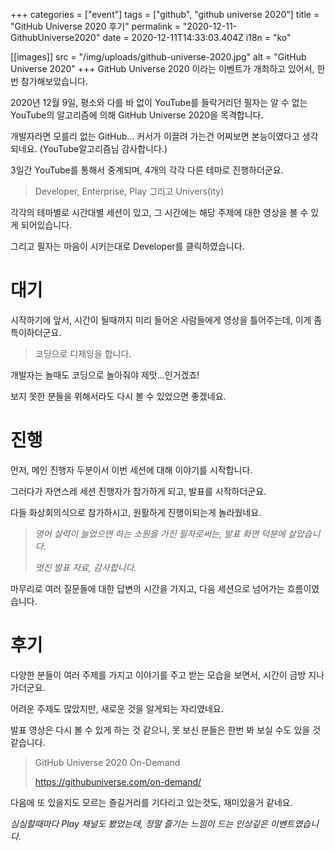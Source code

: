 +++
categories = ["event"]
tags = ["github", "github universe 2020"]
title = "GitHub Universe 2020 후기"
permalink = "2020-12-11-GithubUniverse2020"
date = 2020-12-11T14:33:03.404Z
i18n = "ko"

[[images]]
src = "/img/uploads/github-universe-2020.jpg"
alt = "GitHub Universe 2020"
+++
GitHub Universe 2020 이라는 이벤트가 개최하고 있어서, 한번 참가해보았습니다.

2020년 12월 9일, 평소와 다를 바 없이 YouTube를 들락거리던 필자는 알 수 없는 YouTube의 알고리즘에 의해 GitHub Universe 2020을 목격합니다.

개발자라면 모를리 없는 GitHub... 커서가 이끌려 가는건 어찌보면 본능이였다고 생각되네요. (YouTube알고리즘님 감사합니다.)

3일간 YouTube를 통해서 중계되며, 4개의 각각 다른 테마로 진행하더군요.

> Developer, Enterprise, Play 그리고 Univers(ity)

각각의 테마별로 시간대별 세션이 있고, 그 시간에는 해당 주제에 대한 영상을 볼 수 있게 되어있습니다.

그리고 필자는 마음이 시키는대로 Developer를 클릭하였습니다.

# 대기

시작하기에 앞서, 시간이 될때까지 미리 들어온 사람들에게 영상을 틀어주는데, 이게 좀 특이하더군요.

> 코딩으로 디제잉을 합니다.

개발자는 놀때도 코딩으로 놀아줘야 제맛...인거겠죠!

보지 못한 분들을 위해서라도 다시 볼 수 있었으면 좋겠네요.

# 진행

먼저, 메인 진행자 두분이서 이번 세션에 대해 이야기를 시작합니다.

그러다가 자연스레 세션 진행자가 참가하게 되고, 발표를 시작하더군요.

다들 화상회의식으로 참가하시고, 원활하게 진행이되는게 놀라웠네요.

> *영어 실력이 늘었으면 하는 소원을 가진 필자로써는, 발표 화면 덕분에 살았습니다.*
>
> *멋진 발표 자료, 감사합니다.*

마무리로 여러 질문들에 대한 답변의 시간을 가지고, 다음 세션으로 넘어가는 흐름이였습니다.

# 후기

다양한 분들이 여러 주제를 가지고 이야기를 주고 받는 모습을 보면서, 시간이 금방 지나가더군요.

어려운 주제도 많았지만, 새로운 것을 알게되는 자리였네요.

발표 영상은 다시 볼 수 있게 하는 것 같으니, 못 보신 분들은 한번 봐  보실 수도 있을 것 같습니다.

> GitHub Universe 2020 On-Demand
>
> <https://githubuniverse.com/on-demand/>

다음에 또 있을지도 모르는 즐길거리를 기다리고 있는것도, 재미있을거 같네요.

*심심할때마다 Play 채널도 봤었는데, 정말 즐기는 느낌이 드는 인상깊은 이벤트였습니다.*